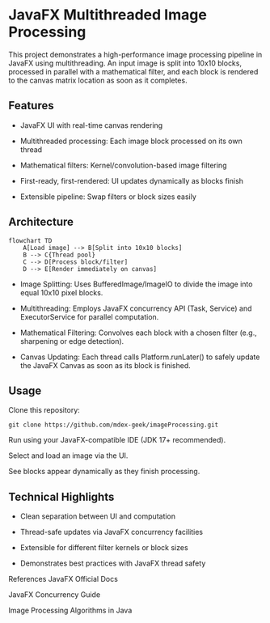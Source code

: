 # JavaFX Multithreaded Image Processing
This project demonstrates a high-performance image processing pipeline in JavaFX using multithreading. An input image is split into 10x10 blocks, processed in parallel with a mathematical filter, and each block is rendered to the canvas matrix location as soon as it completes.

## Features
- JavaFX UI with real-time canvas rendering

- Multithreaded processing: Each image block processed on its own thread

- Mathematical filters: Kernel/convolution-based image filtering

- First-ready, first-rendered: UI updates dynamically as blocks finish

- Extensible pipeline: Swap filters or block sizes easily

## Architecture
```
flowchart TD
    A[Load image] --> B[Split into 10x10 blocks]
    B --> C{Thread pool}
    C --> D[Process block/filter]
    D --> E[Render immediately on canvas]
```
- Image Splitting: Uses BufferedImage/ImageIO to divide the image into equal 10x10 pixel blocks.

- Multithreading: Employs JavaFX concurrency API (Task, Service) and ExecutorService for parallel computation.

- Mathematical Filtering: Convolves each block with a chosen filter (e.g., sharpening or edge detection).

- Canvas Updating: Each thread calls Platform.runLater() to safely update the JavaFX Canvas as soon as its block is finished.

## Usage
Clone this repository:

 ```git clone https://github.com/mdex-geek/imageProcessing.git```
 
Run using your JavaFX-compatible IDE (JDK 17+ recommended).

Select and load an image via the UI.

See blocks appear dynamically as they finish processing.
## Technical Highlights
- Clean separation between UI and computation

- Thread-safe updates via JavaFX concurrency facilities

- Extensible for different filter kernels or block sizes

- Demonstrates best practices with JavaFX thread safety

References
JavaFX Official Docs

JavaFX Concurrency Guide

Image Processing Algorithms in Java
